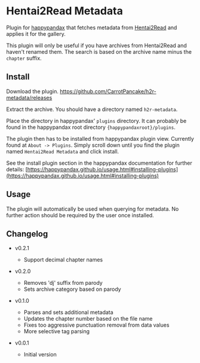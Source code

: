 # Hentai2Read Metadata

Plugin for [happypandax](https://github.com/happypandax/happypandax) that fetches metadata from [Hentai2Read](https://hentai2read.com) and applies it for the gallery.

This plugin will only be useful if you have archives from Hentai2Read and haven't renamed them.
The search is based on the archive name minus the `chapter` suffix.

## Install

Download the plugin.
https://github.com/CarrotPancake/h2r-metadata/releases

Extract the archive.
You should have a directory named `h2r-metadata`.

Place the directory in happypandax' `plugins` directory.
It can probably be found in the happypandax root directory `{happypandaxroot}/plugins`.

The plugin then has to be installed from happypandax plugin view.
Currently found at `About -> Plugins`.
Simply scroll down until you find the plugin named `Hentai2Read Metadata` and click install.

See the install plugin section in the happypandax documentation for further details: [https://happypandax.github.io/usage.html#installing-plugins](https://happypandax.github.io/usage.html#installing-plugins)

## Usage

The plugin will automatically be used when querying for metadata.
No further action should be required by the user once installed.

## Changelog

- v0.2.1

  - Support decimal chapter names

- v0.2.0

  - Removes 'dj' suffix from parody
  - Sets archive category based on parody

- v0.1.0

  - Parses and sets additional metadata
  - Updates the chapter number based on the file name
  - Fixes too aggressive punctuation removal from data values
  - More selective tag parsing

- v0.0.1
  - Initial version
